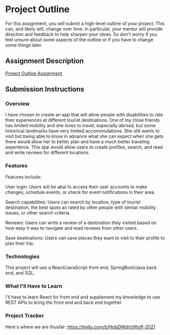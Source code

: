 # Project Outline
For this assignment, you will submit a high-level outline of your project. This can, and likely will, change over time. In particular, your mentor will provide direction and feedback to help sharpen your ideas. So don't worry if you feel unsure about some aspects of the outline or if you have to change some things later.

## Assignment Description
[Project Outline Assignment](https://education.launchcode.org/liftoff/modules/assignments/project-outline)

## Submission Instructions

### Overview

I have chosen to create an app that will allow people with disabilities to rate their experiences at different tourist destinations. One of my close friends has limited mobility and she loves to travel, especially abroad, but some historical landmarks have very limited accommodations. She still wants to visit but being able to know in advance what she can expect when she gets there would allow her to better plan and have a much better traveling experience. This app would allow users to create profiles, search, and read and write reviews for different locations. 
   
### Features

Features include:

 User login:
 Users will be abal to access their user accounts to make changes, schedule events, or check for event notifications in their area. 

 Search capabilities:
 Users can search by location, type of tourist destination, the best spots as rated by other people with similar mobility issues, or other search criteria. 

 Reviews:
 Users can write a review of a destination they visited based on how easy it was to navigate and read reviews from other users.

 Save destinations:
 Users can save places they want to visit to their profile to plan their trip.
 
 
### Technologies

 This project will use a React/JavaScript front end, SpringBoot/Java back end, and SQL. 


### What I'll Have to Learn

I'll have to learn React for front end and supplement my knowledge to use REST APIs to bring the front end and back end together


### Project Tracker

Here's where we are thusfar:
 https://trello.com/b/HobDWdrt/liftoff-2021
